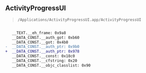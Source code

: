 ## ActivityProgressUI

> `/Applications/ActivityProgressUI.app/ActivityProgressUI`

```diff

   __TEXT.__eh_frame: 0x9a8
   __DATA_CONST.__auth_got: 0xb60
   __DATA_CONST.__got: 0x4b0
-  __DATA_CONST.__auth_ptr: 0x9b0
+  __DATA_CONST.__auth_ptr: 0x978
   __DATA_CONST.__const: 0x18c0
   __DATA_CONST.__cfstring: 0x20
   __DATA_CONST.__objc_classlist: 0x90

```
